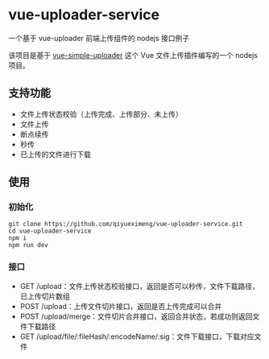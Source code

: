 # vue-uploader-service
一个基于 vue-uploader 前端上传组件的 nodejs 接口例子

该项目是基于 [vue-simple-uploader](https://github.com/simple-uploader/vue-uploader/blob/master/README_zh-CN.md) 这个 Vue 文件上传插件编写的一个 nodejs 项目。

## 支持功能
- 文件上传状态校验（上传完成、上传部分、未上传）
- 文件上传
- 断点续传
- 秒传
- 已上传的文件进行下载

## 使用
### 初始化
```shell
git clone https://github.com/qiyueximeng/vue-uploader-service.git
cd vue-uploader-service
npm i
npm run dev
```

### 接口
- GET /upload：文件上传状态校验接口，返回是否可以秒传，文件下载路径，已上传切片数组
- POST /upload：上传文件切片接口，返回是否上传完成可以合并
- POST /upload/merge：文件切片合并接口，返回合并状态，若成功则返回文件下载路径
- GET /upload/file/:fileHash/:encodeName/:sig：文件下载接口，下载对应文件